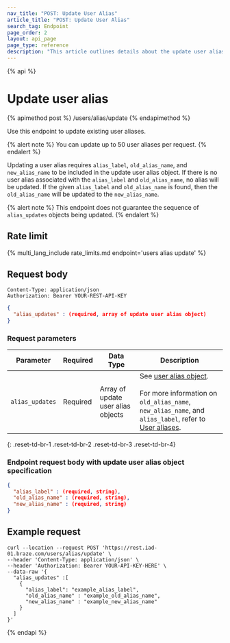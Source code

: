```yaml
---
nav_title: "POST: Update User Alias"
article_title: "POST: Update User Alias"
search_tag: Endpoint
page_order: 2
layout: api_page
page_type: reference
description: "This article outlines details about the update user aliases Braze endpoint."
---
```

{% api %}
# Update user alias
{% apimethod post %}
/users/alias/update
{% endapimethod %}

Use this endpoint to update existing user aliases.

{% alert note %}
You can update up to 50 user aliases per request.
{% endalert %}

Updating a user alias requires `alias_label`, `old_alias_name`, and `new_alias_name` to be included in the update user alias object. If there is no user alias associated with the `alias_label` and `old_alias_name`, no alias will be updated. If the given `alias_label` and `old_alias_name` is found, then the `old_alias_name` will be updated to the `new_alias_name`.

{% alert note %}
This endpoint does not guarantee the sequence of `alias_updates` objects being updated.
{% endalert %}

## Rate limit

{% multi_lang_include rate_limits.md endpoint='users alias update' %}

## Request body

```
Content-Type: application/json
Authorization: Bearer YOUR-REST-API-KEY
```

```json
{
  "alias_updates" : (required, array of update user alias object)
}
```

### Request parameters

| Parameter | Required | Data Type | Description |
| --------- | --------- | --------- | ----------- |
| `alias_updates` | Required | Array of update user alias objects | See [user alias object]({{site.baseurl}}/api/objects_filters/user_alias_object/).<br><br> For more information on `old_alias_name`, `new_alias_name`, and `alias_label`, refer to [User aliases]({{site.baseurl}}/user_guide/data_and_analytics/user_data_collection/user_profile_lifecycle/#user-aliases). |
{: .reset-td-br-1 .reset-td-br-2 .reset-td-br-3  .reset-td-br-4}

### Endpoint request body with update user alias object specification

```json
{
  "alias_label" : (required, string),
  "old_alias_name" : (required, string),
  "new_alias_name" : (required, string)
}
```

## Example request
```
curl --location --request POST 'https://rest.iad-01.braze.com/users/alias/update' \
--header 'Content-Type: application/json' \
--header 'Authorization: Bearer YOUR-API-KEY-HERE' \
--data-raw '{
  "alias_updates" :[
    {
      "alias_label": "example_alias_label",
      "old_alias_name" : "example_old_alias_name",
      "new_alias_name" : "example_new_alias_name"
    }
  ]
}'
```

{% endapi %}

